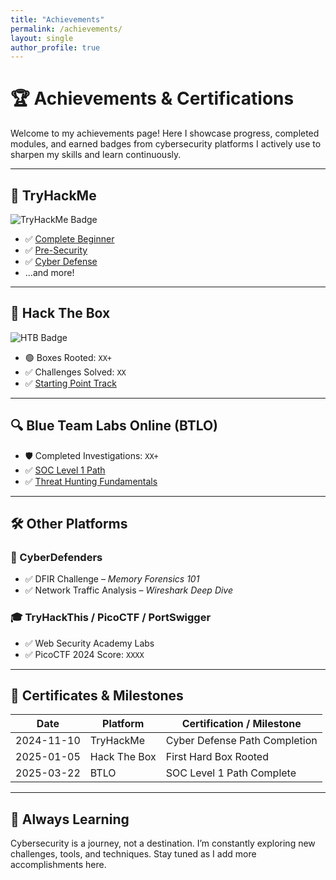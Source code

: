 ```yaml
---
title: "Achievements"
permalink: /achievements/
layout: single
author_profile: true
---
```


# 🏆 Achievements & Certifications

Welcome to my achievements page! Here I showcase progress, completed modules, and earned badges from cybersecurity platforms I actively use to sharpen my skills and learn continuously.

---

## 🔐 TryHackMe

![TryHackMe Badge](https://tryhackme-badges.s3.amazonaws.com/YOUR_USERNAME.png)

- ✅ [Complete Beginner](https://tryhackme.com/path/intro)
- ✅ [Pre-Security](https://tryhackme.com/path/outline/presecurity)
- ✅ [Cyber Defense](https://tryhackme.com/path/outline/cyberdefense)
- ...and more!

---

## 🧪 Hack The Box

![HTB Badge](https://www.hackthebox.com/badges/YOUR_USERNAME)

- 🟢 Boxes Rooted: `XX+`
- ✅ Challenges Solved: `XX`
- ✅ [Starting Point Track](https://app.hackthebox.com/starting-point)

---

## 🔍 Blue Team Labs Online (BTLO)

- 🛡️ Completed Investigations: `XX+`
- ✅ [SOC Level 1 Path](https://blueteamlabs.online/)
- ✅ [Threat Hunting Fundamentals](#)

---

## 🛠️ Other Platforms

### 🎯 CyberDefenders
- ✅ DFIR Challenge – *Memory Forensics 101*
- ✅ Network Traffic Analysis – *Wireshark Deep Dive*

### 🎓 TryHackThis / PicoCTF / PortSwigger
- ✅ Web Security Academy Labs
- ✅ PicoCTF 2024 Score: `XXXX`

---

## 📜 Certificates & Milestones

| Date       | Platform     | Certification / Milestone                  |
|------------|--------------|--------------------------------------------|
| 2024-11-10 | TryHackMe    | Cyber Defense Path Completion              |
| 2025-01-05 | Hack The Box | First Hard Box Rooted                      |
| 2025-03-22 | BTLO         | SOC Level 1 Path Complete                  |

---

## 🧠 Always Learning

Cybersecurity is a journey, not a destination. I’m constantly exploring new challenges, tools, and techniques. Stay tuned as I add more accomplishments here.


